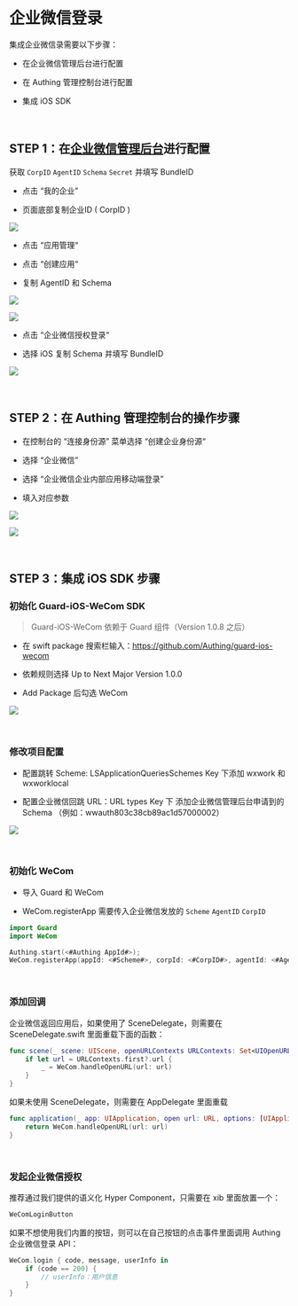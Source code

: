 # 企业微信登录

<LastUpdated/>

集成企业微信录需要以下步骤：

- 在企业微信管理后台进行配置

- 在 Authing 管理控制台进行配置

- 集成 iOS SDK

<br>

## STEP 1：在[企业微信管理后台](https://work.weixin.qq.com/)进行配置

获取 `CorpID` `AgentID` `Schema` `Secret` 并填写 BundleID

- 点击 “我的企业”

- 页面底部复制企业ID ( CorpID )

![](./images/wecom/1.png)

- 点击 “应用管理“

- 点击 “创建应用“

- 复制 AgentID 和 Schema

![](./images/wecom/2.png)

![](./images/wecom/3.png)

- 点击 “企业微信授权登录“

- 选择 iOS 复制 Schema 并填写 BundleID

![](./images/wecom/4.png)

<br>

## STEP 2：在 Authing 管理控制台的操作步骤

- 在控制台的 “连接身份源” 菜单选择 “创建企业身份源“

- 选择 “企业微信”

- 选择 “企业微信企业内部应用移动端登录”

- 填入对应参数

![](./images/wecom/6.png)

![](./images/wecom/7.png)

<br>

## STEP 3：集成 iOS SDK 步骤

### 初始化 Guard-iOS-WeCom SDK

> Guard-iOS-WeCom 依赖于 Guard 组件（Version 1.0.8 之后）

- 在 swift package 搜索栏输入：https://github.com/Authing/guard-ios-wecom

- 依赖规则选择 Up to Next Major Version 1.0.0

- Add Package 后勾选 WeCom

![](./images/wecom/8.png)

<br>

### 修改项目配置

- 配置跳转 Scheme: LSApplicationQueriesSchemes Key 下添加 wxwork 和 wxworklocal

- 配置企业微信回跳 URL：URL types Key 下 添加企业微信管理后台申请到的 Schema （例如：wwauth803c38cb89ac1d57000002）

![](./images/wecom/5.png)

<br>

### 初始化 WeCom

- 导入 Guard 和 WeCom

- WeCom.registerApp 需要传入企业微信发放的 `Scheme` `AgentID` `CorpID`

```swift
import Guard
import WeCom

Authing.start(<#Authing AppId#>);
WeCom.registerApp(appId: <#Scheme#>, corpId: <#CorpID#>, agentId: <#AgentID#>)

 ```

<br>

### 添加回调

企业微信返回应用后，如果使用了 SceneDelegate，则需要在 SceneDelegate.swift 里面重载下面的函数：

```swift
func scene(_ scene: UIScene, openURLContexts URLContexts: Set<UIOpenURLContext>) {
    if let url = URLContexts.first?.url {
        _ = WeCom.handleOpenURL(url: url)
    }
}
 ```

如果未使用 SceneDelegate，则需要在 AppDelegate 里面重载

```swift
func application(_ app: UIApplication, open url: URL, options: [UIApplication.OpenURLOptionsKey : Any] = [:]) -> Bool {
    return WeCom.handleOpenURL(url: url)
}
 ```

<br>


### 发起企业微信授权

推荐通过我们提供的语义化 Hyper Component，只需要在 xib 里面放置一个：

```swift
WeComLoginButton
```

如果不想使用我们内置的按钮，则可以在自己按钮的点击事件里面调用 Authing 企业微信登录 API：

```swift
WeCom.login { code, message, userInfo in
    if (code == 200) {
        // userInfo：用户信息
    }
}
```

